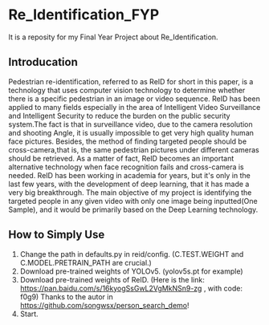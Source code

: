 # Re_Identification_FYP
It is a reposity for my Final Year Project about Re_Identification.

## Introducation
Pedestrian re-identification, referred to as ReID for short in this paper, is a technology that uses computer vision technology to determine whether there is a specific pedestrian in an image or video sequence. ReID has been applied to many fields especially in the area of Intelligent Video Surveillance and Intelligent Security to reduce the burden on the public security system.The fact is that in surveillance video, due to the camera resolution and shooting Angle, it is usually impossible to get very high quality human face pictures. Besides, the method of finding targeted people should be cross-camera,that is, the same pedestrian pictures under different cameras should be retrieved. As a matter of fact, ReID becomes an important alternative technology when face recognition fails and cross-camera is needed. 
ReID has been working in academia for years, but it's only in the last few years, with the development of deep learning, that it has made a very big breakthrough. The main objective of my project is identifying the targeted people in any given video with only one image being inputted(One Sample), and it would be primarily based on the Deep Learning technology.

## How to Simply Use
1. Change the path in defaults.py in reid/config.   (C.TEST.WEIGHT and C.MODEL.PRETRAIN_PATH are crucial.)
2. Download pre-trained weights of YOLOv5.  (yolov5s.pt for example)
3. Download pre-trained weights of ReID.  (Here is the link: https://pan.baidu.com/s/16kyogSsGwL2VgMkNSn9-zg  , with code: f0g9) Thanks to the autor in https://github.com/songwsx/person_search_demo! 
4. Start.
